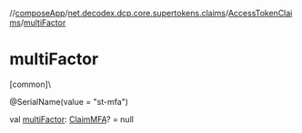 //[composeApp](../../../index.md)/[net.decodex.dcp.core.supertokens.claims](../index.md)/[AccessTokenClaims](index.md)/[multiFactor](multi-factor.md)

# multiFactor

[common]\

@SerialName(value = &quot;st-mfa&quot;)

val [multiFactor](multi-factor.md): [ClaimMFA](../-claim-m-f-a/index.md)? = null
